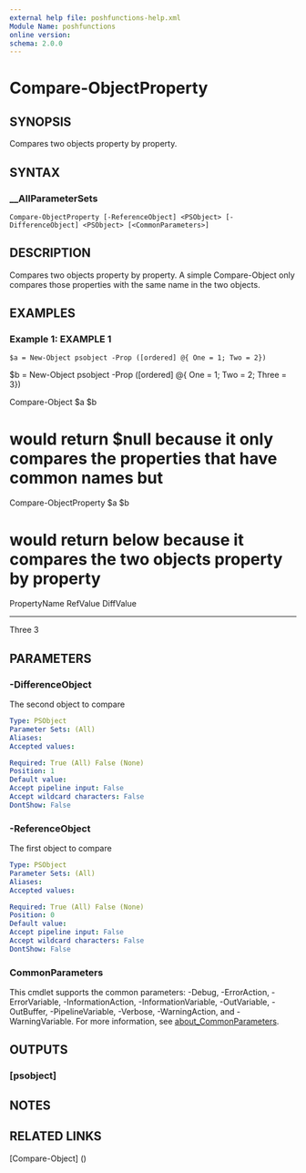 ```yaml
---
external help file: poshfunctions-help.xml
Module Name: poshfunctions
online version: 
schema: 2.0.0
---
```


# Compare-ObjectProperty

## SYNOPSIS

Compares two objects property by property.

## SYNTAX

### __AllParameterSets

```
Compare-ObjectProperty [-ReferenceObject] <PSObject> [-DifferenceObject] <PSObject> [<CommonParameters>]
```

## DESCRIPTION

Compares two objects property by property.
A simple Compare-Object only compares those properties with the same name in the two objects.


## EXAMPLES

### Example 1: EXAMPLE 1

```
$a = New-Object psobject -Prop ([ordered] @{ One = 1; Two = 2})
```

$b = New-Object psobject -Prop ([ordered] @{ One = 1; Two = 2; Three = 3})

Compare-Object $a $b

# would return $null because it only compares the properties that have common names but

Compare-ObjectProperty $a $b

# would return below because it compares the two objects property by property

PropertyName RefValue DiffValue
------------ -------- ---------
Three                         3






## PARAMETERS

### -DifferenceObject

The second object to compare

```yaml
Type: PSObject
Parameter Sets: (All)
Aliases: 
Accepted values: 

Required: True (All) False (None)
Position: 1
Default value: 
Accept pipeline input: False
Accept wildcard characters: False
DontShow: False
```

### -ReferenceObject

The first object to compare

```yaml
Type: PSObject
Parameter Sets: (All)
Aliases: 
Accepted values: 

Required: True (All) False (None)
Position: 0
Default value: 
Accept pipeline input: False
Accept wildcard characters: False
DontShow: False
```


### CommonParameters

This cmdlet supports the common parameters: -Debug, -ErrorAction, -ErrorVariable, -InformationAction, -InformationVariable, -OutVariable, -OutBuffer, -PipelineVariable, -Verbose, -WarningAction, and -WarningVariable. For more information, see [about_CommonParameters](http://go.microsoft.com/fwlink/?LinkID=113216).

## OUTPUTS

### [psobject]


## NOTES



## RELATED LINKS

[Compare-Object] ()

